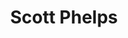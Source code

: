 ---
title: "Scott Phelps"
presenter_id: scott_phelps
permalink: /member_full_presentations/scott_phelps
layout: member_all_presentations
---